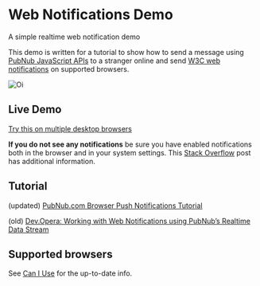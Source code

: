 
# Web Notifications Demo

A simple realtime web notification demo

This demo is written for a tutorial to show how to send a message using [PubNub JavaScript APIs][pubnub] to a stranger online and send [W3C web notifications][w3c] on supported browsers.

![Oi](https://raw.githubusercontent.com/pubnub/oi-web-notifications/gh-pages/images/screenshot.png)

## Live Demo

[Try this on multiple desktop browsers](https://darryncampbell-pubnub.github.io/oi-web-notifications/)

**If you do not see any notifications** be sure you have enabled notifications both in the browser and in your system settings.  This [Stack Overflow](https://stackoverflow.com/questions/53011652/desktop-notification-not-appearing-in-chrome) post has additional information.

## Tutorial

(updated) [PubNub.com Browser Push Notifications Tutorial](https://www.pubnub.com/blog/sending-desktop-web-notifications-for-popular-web-browsers/)

(old) [Dev.Opera: Working with Web Notifications using PubNub’s Realtime Data Stream][blog]


## Supported browsers

See [Can I Use][caniuse] for the up-to-date info.



[w3c]: http://www.w3.org/TR/notifications/
[pubnub]: https://www.pubnub.com/docs/sdks/javascript/api-reference/configuration
[caniuse]:http://caniuse.com/#feat=notifications 
[blog]: https://dev.opera.com/articles/web-notifications-pubnub/
